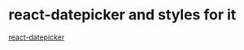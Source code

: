 # react-datepicker and styles for it

[react-datepicker](https://www.npmjs.com/package/react-datepicker) 